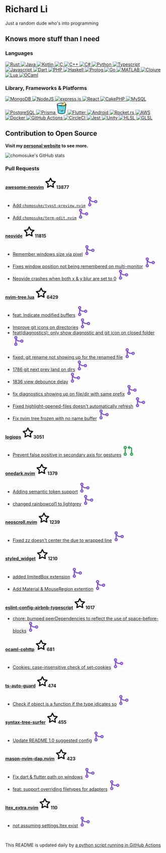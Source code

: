 # Richard Li
Just a random dude who's into programming

## Knows more stuff than I need
### Languages
<a target="_blank" href="https://www.rust-lang.org/">
	<img src="https://www.vectorlogo.zone/logos/rust-lang/rust-lang-icon.svg" alt="Rust" width="40" height="40"/>
</a>
<a target="_blank" href="https://www.java.com/en/">
	<img src="https://www.vectorlogo.zone/logos/java/java-icon.svg" alt="Java" width="40" height="40"/>
</a>
<a target="_blank" href="https://kotlinlang.org/">
	<img src="https://upload.wikimedia.org/wikipedia/commons/0/06/Kotlin_Icon.svg" alt="Kotlin" width="40" height="40"/>
</a>
<a target="_blank" href="https://en.wikipedia.org/wiki/C_(programming_language)">
	<img src="https://upload.wikimedia.org/wikipedia/commons/1/19/C_Logo.png" alt="C" width="36" height="40"/>
</a> 
<a target="_blank" href="https://en.wikipedia.org/wiki/C%2B%2B">
	<img src="https://upload.wikimedia.org/wikipedia/commons/thumb/1/18/ISO_C%2B%2B_Logo.svg/1822px-ISO_C%2B%2B_Logo.svg.png" alt="C++" width="36" height="40"/>
</a>
<a target="_blank" href="https://en.wikipedia.org/wiki/C_Sharp_%28programming_language%29">
	<img src="https://upload.wikimedia.org/wikipedia/commons/thumb/b/bd/Logo_C_sharp.svg/1200px-Logo_C_sharp.svg.png" alt="C#" width="36" height="40"/>
</a>
<a target="_blank" href="https://www.python.org/">
	<img src="https://www.vectorlogo.zone/logos/python/python-icon.svg" alt="Python" width="40" height="40"/>
</a>
<a target="_blank" href="https://www.typescriptlang.org/">
	<img src="https://www.vectorlogo.zone/logos/typescriptlang/typescriptlang-icon.svg" alt="Typescript" width="40" height="40"/>
</a>
<a target="_blank" href="https://www.javascript.com/">
	<img src="https://upload.wikimedia.org/wikipedia/commons/6/6a/JavaScript-logo.png" alt="Javascript" width="40" height="40"/>
</a>
<a target="_blank" href="https://dart.dev/">
	<img src="https://www.vectorlogo.zone/logos/dartlang/dartlang-icon.svg" alt="Dart" width="40" height="40"/>
</a>
<a target="_blank" href="https://www.php.net/">
	<img src="https://www.vectorlogo.zone/logos/php/php-icon.svg" alt="PHP" width="40" height="40"/>
</a>
<a target="_blank" href="https://www.haskell.org/">
	<img src="https://cdn-icons-png.flaticon.com/512/5968/5968259.png" alt="Haskell" width="40" height="40"/>
</a>
<a target="_blank" href="https://en.wikipedia.org/wiki/Prolog">
	<img src="https://dashboard.snapcraft.io/site_media/appmedia/2020/04/Prolog-logo-512.png" alt="Prolog" width="40" height="40"/>
</a>
<a target="_blank" href="https://go.dev/">
	<img src="https://www.vectorlogo.zone/logos/golang/golang-icon.svg" alt="Go" width="40" height="40"/>
</a>
<a target="_blank" href="https://www.mathworks.com/products/matlab.html">
	<img src="https://upload.wikimedia.org/wikipedia/commons/2/21/Matlab_Logo.png" alt="MATLAB" width="40" height="40"/>
</a>
<a target="_blank" href="https://clojure.org/">
	<img src="https://www.vectorlogo.zone/logos/clojure/clojure-icon.svg" alt="Clojure" width="40" height="40"/>
</a>
<a target="_blank" href="https://www.lua.org/">
	<img src="https://www.vectorlogo.zone/logos/lua/lua-icon.svg" alt="Lua" width="40" height="40"/>
</a>
<a target="_blank" href="https://ocaml.org/">
	<img src="https://www.vectorlogo.zone/logos/ocaml/ocaml-icon.svg" alt="OCaml" width="40" height="40"/>
</a>

### Library, Frameworks & Platforms
<a target="_blank" href="https://www.mongodb.com/">
	<img src="https://www.vectorlogo.zone/logos/mongodb/mongodb-ar21.svg" alt="MongoDB" width="80" height="40"/>
</a>
<a target="_blank" href="https://nodejs.org/en/">
	<img src="https://www.vectorlogo.zone/logos/nodejs/nodejs-ar21.svg" alt="NodeJS" width="80" height="40"/>
</a>
<a target="_blank" href="https://expressjs.com/">
	<img src="https://www.vectorlogo.zone/logos/expressjs/expressjs-ar21.svg" alt="express.js" width="80" height="40"/>
</a>
<a target="_blank" href="https://reactjs.org/">
	<img src="https://www.vectorlogo.zone/logos/reactjs/reactjs-icon.svg" alt="React" width="40" height="40"/>
</a>
<a target="_blank" href="https://cakephp.org/">
	<img src="https://upload.wikimedia.org/wikipedia/en/9/9a/Cake-logo.png" alt="CakePHP" width="60" height="40"/>
</a>
<a target="_blank" href="https://www.mysql.com/">
	<img src="https://www.vectorlogo.zone/logos/mysql/mysql-ar21.svg" alt="MySQL" width="80" height="40"/>
</a>
<a target="_blank" href="https://www.postgresql.org/">
	<img src="https://www.vectorlogo.zone/logos/postgresql/postgresql-icon.svg" alt="PostgreSQL" width="40" height="40"/>
</a>
<a target="_blank" href="https://www.prisma.io/">
	<img src="https://vectorwiki.com/images/SIGDY__prisma.svg" alt="Prisma" width="40" height="40"/>
</a>
<a target="_blank" href="https://github.com/gin-gonic/gin">
	<img src="https://raw.githubusercontent.com/gin-gonic/logo/master/color.png" alt="Gin" width="30" height="40"/>
</a>
<a target="_blank" href="https://flutter.dev/">
	<img src="https://www.vectorlogo.zone/logos/flutterio/flutterio-icon.svg" alt="Flutter" width="40" height="40"/>
</a>
<a target="_blank" href="https://developer.android.com/">
	<img src="https://www.vectorlogo.zone/logos/android/android-icon.svg" alt="Android" width="40" height="40"/>
</a>
<a target="_blank" href="https://rocket.rs/">
	<img src="https://rocket.rs/v0.4/images/logo-boxed.png" alt="Rocket.rs" width="40" height="40"/>
</a>
<a target="_blank" href="https://aws.amazon.com/">
	<img src="https://upload.wikimedia.org/wikipedia/commons/9/93/Amazon_Web_Services_Logo.svg" alt="AWS" width="40" height="40"/>
</a>
<a target="_blank" href="https://www.docker.com/">
	<img src="https://www.vectorlogo.zone/logos/docker/docker-icon.svg" alt="Docker" width="40" height="40"/>
</a>
<a target="_blank" href="https://github.com/features/actions">
	<img src="https://avatars.githubusercontent.com/u/44036562?s=280&v=4" alt="GitHub Actions" width="40" height="40"/>
</a>
<a target="_blank" href="https://circleci.com/">
	<img src="https://upload.wikimedia.org/wikipedia/commons/thumb/8/82/Circleci-icon-logo.svg/1200px-Circleci-icon-logo.svg.png" alt="CircleCI" width="40" height="40"/>
</a>
<a target="_blank" href="https://jestjs.io/">
	<img src="https://www.vectorlogo.zone/logos/jestjsio/jestjsio-icon.svg" alt="Jest" width="40" height="40"/>
</a>
<a target="_blank" href="https://unity.com/">
	<img src="https://www.vectorlogo.zone/logos/unity3d/unity3d-icon.svg" alt="Unity" width="40" height="40"/>
</a>
<a target="_blank" href="https://docs.unity3d.com/Manual/SL-ShaderPrograms.html">
	<img src="https://www.file-extension.info/images/resource/formats/hlsl.png" alt="HLSL" width="40" height="40"/>
</a>
<a target="_blank" href="https://www.khronos.org/opengl/wiki/OpenGL_Shading_Language">
	<img src="https://upload.wikimedia.org/wikipedia/commons/thumb/e/e9/Opengl-logo.svg/1200px-Opengl-logo.svg.png" alt="GLSL" width="60" height="25"/>
</a>

## Contribution to Open Source
**Visit my [personal website](https://chomosuke.com/#/works/open-source) to see more.**

![chomosuke's GitHub stats](https://github-readme-stats.vercel.app/api?username=chomosuke&count_private=true&show_icons=true&theme=transparent)
### Pull Requests
<!--CONTRIB BEGIN-->
#### [awesome-neovim](https://github.com/rockerBOO/awesome-neovim) ![](./assets/star.svg)13877
- [Add `chomosuke/typst-preview.nvim`](https://github.com/rockerBOO/awesome-neovim/pull/983) ![](./assets/merged.svg)
- [Add `chomosuke/term-edit.nvim`](https://github.com/rockerBOO/awesome-neovim/pull/739) ![](./assets/merged.svg)
#### [neovide](https://github.com/neovide/neovide) ![](./assets/star.svg)11815
- [Remember windows size via pixel](https://github.com/neovide/neovide/pull/1706) ![](./assets/merged.svg)
- [Fixes window position not being remembered on multi-monitor](https://github.com/neovide/neovide/pull/1837) ![](./assets/merged.svg)
- [Neovide crashes when both x & y blur are set to 0](https://github.com/neovide/neovide/pull/1707) ![](./assets/merged.svg)
#### [nvim-tree.lua](https://github.com/nvim-tree/nvim-tree.lua) ![](./assets/star.svg)6429
- [feat: Indicate modified buffers](https://github.com/nvim-tree/nvim-tree.lua/pull/1835) ![](./assets/merged.svg)
- [Improve git icons on directories](https://github.com/nvim-tree/nvim-tree.lua/pull/1809) ![](./assets/merged.svg)
- [feat(diagnostics): only show diagnostic and git icon on closed folder](https://github.com/nvim-tree/nvim-tree.lua/pull/1778) ![](./assets/merged.svg)
- [fixed: git rename not showing up for the renamed file](https://github.com/nvim-tree/nvim-tree.lua/pull/1783) ![](./assets/merged.svg)
- [1786 git next prev land on dirs](https://github.com/nvim-tree/nvim-tree.lua/pull/1787) ![](./assets/merged.svg)
- [1836 view debounce delay](https://github.com/nvim-tree/nvim-tree.lua/pull/1871) ![](./assets/merged.svg)
- [fix diagnostics showing up on file/dir with same prefix](https://github.com/nvim-tree/nvim-tree.lua/pull/1832) ![](./assets/merged.svg)
- [Fixed highlight-opened-files doesn't automatically refresh](https://github.com/nvim-tree/nvim-tree.lua/pull/1827) ![](./assets/merged.svg)
- [Fix nvim tree frozen with no name buffer](https://github.com/nvim-tree/nvim-tree.lua/pull/1879) ![](./assets/merged.svg)
#### [logiops](https://github.com/PixlOne/logiops) ![](./assets/star.svg)3051
- [Prevent false positive in secondary axis for gestures](https://github.com/PixlOne/logiops/pull/343) ![](./assets/open.svg)
#### [onedark.nvim](https://github.com/navarasu/onedark.nvim) ![](./assets/star.svg)1379
- [Adding semantic token support](https://github.com/navarasu/onedark.nvim/pull/159) ![](./assets/merged.svg)
- [changed rainbowcol1 to lightgrey](https://github.com/navarasu/onedark.nvim/pull/158) ![](./assets/merged.svg)
#### [neoscroll.nvim](https://github.com/karb94/neoscroll.nvim) ![](./assets/star.svg)1239
- [Fixed zz doesn't center the due to wrapped line](https://github.com/karb94/neoscroll.nvim/pull/76) ![](./assets/merged.svg)
#### [styled_widget](https://github.com/ReinBentdal/styled_widget) ![](./assets/star.svg)1210
- [added limitedBox extension](https://github.com/ReinBentdal/styled_widget/pull/72) ![](./assets/merged.svg)
- [Add Material & MouseRegion extention](https://github.com/ReinBentdal/styled_widget/pull/77) ![](./assets/merged.svg)
#### [eslint-config-airbnb-typescript](https://github.com/iamturns/eslint-config-airbnb-typescript) ![](./assets/star.svg)1017
- [chore: bumped peerDependencies to reflect the use of space-before-blocks](https://github.com/iamturns/eslint-config-airbnb-typescript/pull/293) ![](./assets/merged.svg)
#### [ocaml-cohttp](https://github.com/mirage/ocaml-cohttp) ![](./assets/star.svg)681
- [Cookies: case-insensitive check of set-cookies](https://github.com/mirage/ocaml-cohttp/pull/1008) ![](./assets/merged.svg)
#### [ts-auto-guard](https://github.com/rhys-vdw/ts-auto-guard) ![](./assets/star.svg)474
- [Check if object is a function if the type idicates so](https://github.com/rhys-vdw/ts-auto-guard/pull/159) ![](./assets/merged.svg)
#### [syntax-tree-surfer](https://github.com/ziontee113/syntax-tree-surfer) ![](./assets/star.svg)455
- [Update README 1.0 suggested config](https://github.com/ziontee113/syntax-tree-surfer/pull/6) ![](./assets/merged.svg)
#### [mason-nvim-dap.nvim](https://github.com/jay-babu/mason-nvim-dap.nvim) ![](./assets/star.svg)423
- [Fix dart & flutter path on windows](https://github.com/jay-babu/mason-nvim-dap.nvim/pull/36) ![](./assets/merged.svg)
- [feat: support overriding filetypes for adapters](https://github.com/jay-babu/mason-nvim-dap.nvim/pull/29) ![](./assets/merged.svg)
#### [ltex_extra.nvim](https://github.com/barreiroleo/ltex_extra.nvim) ![](./assets/star.svg)110
- [not assuming settings.ltex exist](https://github.com/barreiroleo/ltex_extra.nvim/pull/13) ![](./assets/merged.svg)
<!--CONTRIB END-->

<br/>

This README is updated daily by [a python script running in GitHub Actions](https://github.com/chomosuke/chomosuke/blob/master/update.py)
